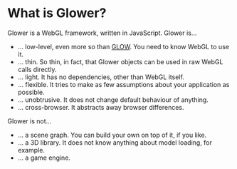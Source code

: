 What is Glower?
===============

Glower is a WebGL framework, written in JavaScript. Glower is...

* ... low-level, even more so than [GLOW](http://i-am-glow.com/). You need to know WebGL to use it.
* ... thin. So thin, in fact, that Glower objects can be used in raw WebGL calls directly.
* ... light. It has no dependencies, other than WebGL itself.
* ... flexible. It tries to make as few assumptions about your application as possible.
* ... unobtrusive. It does not change default behaviour of anything.
* ... cross-browser. It abstracts away browser differences.

Glower is not...

* ... a scene graph. You can build your own on top of it, if you like.
* ... a 3D library. It does not know anything about model loading, for example.
* ... a game engine.
